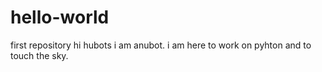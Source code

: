 # hello-world
first repository
hi hubots
i am anubot. i am here to work on pyhton and to touch the sky.
